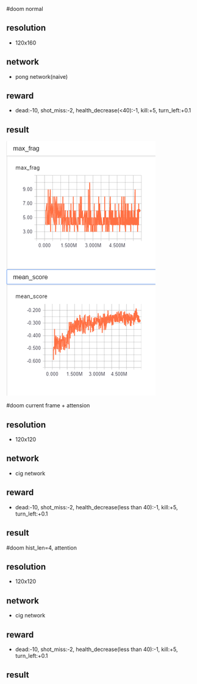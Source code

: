 #doom normal
## resolution
* 120x160

## network
* pong network(naive)

## reward
* dead:-10, shot_miss:-2, health_decrease(<40):-1, kill:+5, turn_left:+0.1

## result
![img](doom_res/doom_normal.PNG)

#doom current frame + attension
## resolution
* 120x120

## network
* cig network

## reward
* dead:-10, shot_miss:-2, health_decrease(less than 40):-1, kill:+5, turn_left:+0.1

## result

#doom hist_len=4, attention
## resolution
* 120x120

## network
* cig network

## reward
* dead:-10, shot_miss:-2, health_decrease(less than 40):-1, kill:+5, turn_left:+0.1

## result

